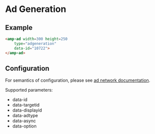<!---
Copyright 2016 The AMP HTML Authors. All Rights Reserved.

Licensed under the Apache License, Version 2.0 (the "License");
you may not use this file except in compliance with the License.
You may obtain a copy of the License at

      http://www.apache.org/licenses/LICENSE-2.0

Unless required by applicable law or agreed to in writing, software
distributed under the License is distributed on an "AS-IS" BASIS,
WITHOUT WARRANTIES OR CONDITIONS OF ANY KIND, either express or implied.
See the License for the specific language governing permissions and
limitations under the License.
-->

# Ad Generation

## Example

```html
<amp-ad width=300 height=250
    type="adgeneration"
    data-id="10722">
</amp-ad>
```

## Configuration

For semantics of configuration, please see [ad network documentation](https://github.com/AdGeneration/sdk/wiki).

Supported parameters:

- data-id
- data-targetid
- data-displayid
- data-adtype
- data-async
- data-option
